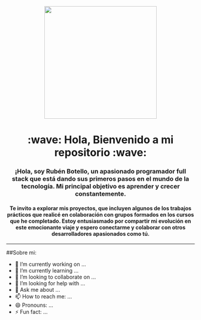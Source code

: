 <div id="header" align="center">
 <img src="https://media.giphy.com/media/2UCt7zbmsLoCXybx6t/giphy.gif" width="300">
  <h1>:wave: Hola, Bienvenido a mi repositorio :wave:</h1>
 <h3 width="200">¡Hola, soy Rubén Botello, un apasionado programador full stack que está dando sus primeros pasos en el mundo de la tecnología. Mi principal objetivo es aprender y crecer constantemente.</h3>
<h4>Te invito a explorar mis proyectos, que incluyen algunos de los trabajos prácticos que realicé en colaboración con grupos formados en los cursos que he completado. Estoy entusiasmado por compartir mi evolución en este emocionante viaje y espero conectarme y colaborar con otros desarrolladores apasionados como tú.</h4>
</div>
<!--
**RubenB25/RubenB25** is a ✨ _special_ ✨ repository because its `README.md` (this file) appears on your GitHub profile.-->

---
##Sobre mi:
- 🔭 I’m currently working on ...
- 🌱 I’m currently learning ...
- 👯 I’m looking to collaborate on ...
- 🤔 I’m looking for help with ...
- 💬 Ask me about ...
- 📫 How to reach me: ...
- 😄 Pronouns: ...
- ⚡ Fun fact: ...
